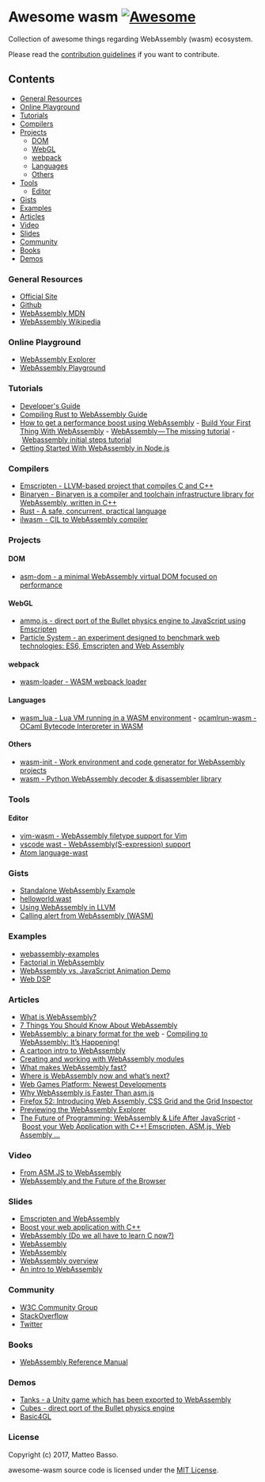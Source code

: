 # Awesome wasm [![Awesome](https://cdn.rawgit.com/sindresorhus/awesome/d7305f38d29fed78fa85652e3a63e154dd8e8829/media/badge.svg)](https://github.com/sindresorhus/awesome)

Collection of awesome things regarding WebAssembly (wasm) ecosystem.

Please read the [contribution guidelines](CONTRIBUTING.md) if you want to contribute.

## Contents

- [General Resources](#general-resources)
- [Online Playground](#online-playground)
- [Tutorials](#tutorials)
- [Compilers](#compilers)
- [Projects](#projects)
  - [DOM](#dom)
  - [WebGL](#webgl)
  - [webpack](#webpack)
  - [Languages](#languages)
  - [Others](#others)
- [Tools](#tools)
  - [Editor](#editor)
- [Gists](#gists)
- [Examples](#examples)
- [Articles](#articles)
- [Video](#video)
- [Slides](#slides)
- [Community](#community)
- [Books](#books)
- [Demos](#demos)

### General Resources
- [Official Site](http://webassembly.org/)
- [Github](https://github.com/webassembly)
- [WebAssembly MDN](https://developer.mozilla.org/en-US/docs/WebAssembly)
- [WebAssembly Wikipedia](https://en.wikipedia.org/wiki/WebAssembly)

### Online Playground
- [WebAssembly Explorer](https://mbebenita.github.io/WasmExplorer/)
- [WebAssembly Playground](http://ast.run/)

### Tutorials
- [Developer's Guide](http://webassembly.org/getting-started/developers-guide/)
- [Compiling Rust to WebAssembly Guide](https://hackernoon.com/compiling-rust-to-webassembly-guide-411066a69fde)
- [How to get a performance boost using WebAssembly](https://hackernoon.com/how-to-get-a-performance-boost-using-webassembly-8844ec6dd665)
- [Build Your First Thing With WebAssembly](http://cultureofdevelopment.com/blog/build-your-first-thing-with-web-assembly/)
- [WebAssembly — The missing tutorial](https://medium.com/@MadsSejersen/webassembly-the-missing-tutorial-95f8580b08ba)
- [Webassembly initial steps tutorial](https://tutorials.technology/tutorials/11-webassembly-initial-steps-tutorial.html)
- [Getting Started With WebAssembly in Node.js](http://thecodebarbarian.com/getting-started-with-webassembly-in-node.js.html)

### Compilers
- [Emscripten - LLVM-based project that compiles C and C++](http://kripken.github.io/emscripten-site/)
- [Binaryen - Binaryen is a compiler and toolchain infrastructure library for WebAssembly, written in C++](https://github.com/WebAssembly/binaryen)
- [Rust - A safe, concurrent, practical language](https://blog.rust-lang.org/2016/12/22/Rust-1.14.html)
- [ilwasm - CIL to WebAssembly compiler](https://github.com/kg/ilwasm)

### Projects

#### DOM
- [asm-dom - a minimal WebAssembly virtual DOM focused on performance](https://github.com/mbasso/asm-dom)

#### WebGL
- [ammo.js - direct port of the Bullet physics engine to JavaScript using Emscripten](https://github.com/kripken/ammo.js)
- [Particle System - an experiment designed to benchmark web technologies: ES6, Emscripten and Web Assembly](https://github.com/leefsmp/Particle-System)

#### webpack
- [wasm-loader - WASM webpack loader](https://github.com/ballercat/wasm-loader)

#### Languages
- [wasm_lua - Lua VM running in a WASM environment](https://github.com/vvanders/wasm_lua)
- [ocamlrun-wasm - OCaml Bytecode Interpreter in WASM](https://github.com/sebmarkbage/ocamlrun-wasm)

#### Others
- [wasm-init - Work environment and code generator for WebAssembly projects](https://github.com/shamadee/wasm-init)
- [wasm - Python WebAssembly decoder & disassembler library](https://github.com/athre0z/wasm)

### Tools

#### Editor
- [vim-wasm - WebAssembly filetype support for Vim](https://github.com/rhysd/vim-wasm)
- [vscode wast -
WebAssembly(S-expression) support](https://marketplace.visualstudio.com/items?itemName=ukyo.wast)
- [Atom language-wast](https://atom.io/packages/language-wast)

### Gists
- [Standalone WebAssembly Example](https://gist.github.com/kripken/59c67556dc03bb6d57052fedef1e61ab)
- [helloworld.wast](https://gist.github.com/icefox/e58d23e860a0b525e0044cac120f667b)
- [Using WebAssembly in LLVM](https://gist.github.com/yurydelendik/4eeff8248aeb14ce763e)
- [Calling alert from WebAssembly (WASM)](https://gist.github.com/cure53/f4581cee76d2445d8bd91f03d4fa7d3b)

### Examples
- [webassembly-examples](https://github.com/mdn/webassembly-examples)
- [Factorial in WebAssembly](http://www.hellorust.com/emscripten/wasm-fact/)
- [WebAssembly vs. JavaScript Animation Demo](https://github.com/sessamekesh/wasm-3d-animation-demo)
- [Web DSP](https://github.com/shamadee/web-dsp)

### Articles
- [What is WebAssembly?](https://medium.com/javascript-scene/what-is-webassembly-the-dawn-of-a-new-era-61256ec5a8f6)
- [7 Things You Should Know About WebAssembly](https://auth0.com/blog/7-things-you-should-know-about-web-assembly/)
- [WebAssembly: a binary format for the web](http://2ality.com/2015/06/web-assembly.html)
- [Compiling to WebAssembly: It’s Happening!](https://hacks.mozilla.org/2015/12/compiling-to-webassembly-its-happening/)
- [A cartoon intro to WebAssembly](https://hacks.mozilla.org/2017/02/a-cartoon-intro-to-webassembly/)
- [Creating and working with WebAssembly modules](https://hacks.mozilla.org/2017/02/creating-and-working-with-webassembly-modules/)
- [What makes WebAssembly fast?](https://hacks.mozilla.org/2017/02/what-makes-webassembly-fast/)
- [Where is WebAssembly now and what’s next?](https://hacks.mozilla.org/2017/02/where-is-webassembly-now-and-whats-next/)
- [Web Games Platform: Newest Developments](https://hacks.mozilla.org/2017/03/web-games-platform-newest-developments/)
- [Why WebAssembly is Faster Than asm.js](https://hacks.mozilla.org/2017/03/why-webassembly-is-faster-than-asm-js/)
- [Firefox 52: Introducing Web Assembly, CSS Grid and the Grid Inspector](https://hacks.mozilla.org/2017/03/firefox-52-introducing-web-assembly-css-grid-and-the-grid-inspector/)
- [Previewing the WebAssembly Explorer](https://hacks.mozilla.org/2017/03/previewing-the-webassembly-explorer/)
- [The Future of Programming: WebAssembly & Life After JavaScript](https://www.sitepoint.com/future-programming-webassembly-life-after-javascript/)
- [Boost your Web Application with C++! Emscripten, ASM.js, Web Assembly ...](http://adndevblog.typepad.com/cloud_and_mobile/2016/07/boost-your-web-application-with-c-emscripten-asmjs-web-assembly-.html)

### Video
- [From ASM.JS to WebAssembly](https://brendaneich.com/2015/06/from-asm-js-to-webassembly/)
- [WebAssembly and the Future of the Browser](https://www.youtube.com/watch?v=AIFmOwRbXao)

### Slides
- [Emscripten and WebAssembly](https://kripken.github.io/talks/wasm.html)
- [Boost your web application with C++](https://leefsmp.github.io/Particle-System/slides/index.html)
- [WebAssembly
(Do we all have to learn C now?)](http://callahad.github.io/tccc20-wasm/slides/#/)
- [WebAssembly](https://wasm.int64ago.org/#/)
- [WebAssembly](https://marianoguerra.github.io/ricardo-forth/resources/slides.html#/webassembly)
- [WebAssembly overview](https://www.slideshare.net/ValeriiaMaliarenko/web-assembly-overview-by-mikhail-sorokovsky)
- [An intro to WebAssembly](https://www.slideshare.net/danlbudden/an-introduction-to-webassembly)

### Community
- [W3C Community Group](https://www.w3.org/community/webassembly/)
- [StackOverflow](https://stackoverflow.com/questions/tagged/webassembly)
- [Twitter](https://twitter.com/webassemblynews)

### Books
- [WebAssembly Reference Manual](https://github.com/sunfishcode/wasm-reference-manual)

### Demos
- [Tanks - a Unity game which has been exported to WebAssembly ](http://webassembly.org/demo/Tanks/)
- [Cubes - direct port of the Bullet physics engine](http://kripken.github.io/ammo.js/examples/webgl_demo/ammo.wasm.html)
- [Basic4GL](http://basic4gl.net/mobile/Development/webasm/basic4gl.html)

### License
Copyright (c) 2017, Matteo Basso.

awesome-wasm source code is licensed under the [MIT License](https://github.com/mbasso/awesome-wasm/blob/master/LICENSE.md).
